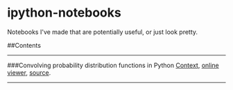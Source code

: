 ipython-notebooks
=================

Notebooks I've made that are potentially useful, or just look pretty.


##Contents   

--- 

###Convolving probability distribution functions in Python
[Context](http://timstaley.co.uk/posts/convolving-pdfs-in-python/),
[online viewer](http://nbviewer.ipython.org/github/timstaley/ipython-notebooks/blob/compiled/probabilistic_programming/convolving_distributions_illustration.ipynb),
[source](https://github.com/timstaley/ipython-notebooks/blob/master/probabilistic_programming/convolving_distributions_illustration.ipynb).

---

